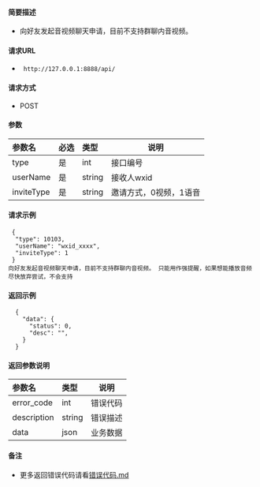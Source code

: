#### 简要描述

- 向好友发起音视频聊天申请，目前不支持群聊内音视频。

#### 请求URL

- ` http://127.0.0.1:8888/api/`

#### 请求方式

- POST

#### 参数

| 参数名        | 必选 | 类型     | 说明           |   
|:-----------|:---|:-------|--------------|   
| type       | 是  | int    | 接口编号         |   
| userName   | 是  | string | 接收人wxid      |   
| inviteType | 是  | string | 邀请方式，0视频，1语音 |   

#### 请求示例

```
 {
  "type": 10103,
  "userName": "wxid_xxxx",
  "inviteType": 1
 }
向好友发起音视频聊天申请，目前不支持群聊内音视频。 只能用作强提醒，如果想能播放音频尽快放弃尝试，不会支持
```

#### 返回示例

``` 
  {
    "data": {
      "status": 0,
      "desc": "",
    }
  }
```

#### 返回参数说明

| 参数名         | 类型     | 说明   |   
|:------------|:-------|------|   
| error_code  | int    | 错误代码 |   
| description | string | 错误描述 |   
| data        | json   | 业务数据 |   

#### 备注

- 更多返回错误代码请看[错误代码.md](../错误代码.md)






